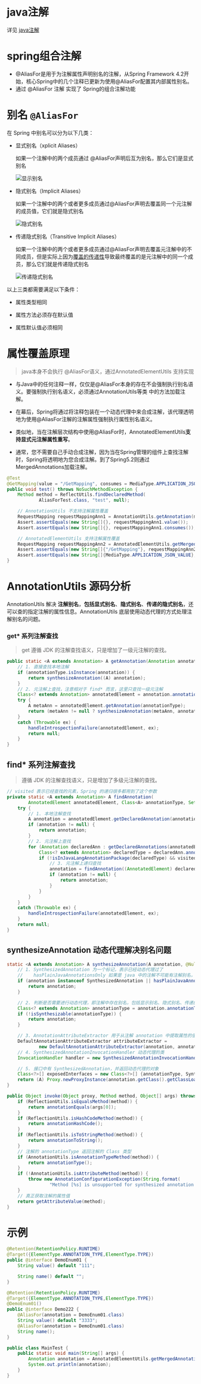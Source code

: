 # java注解

详见 [java注解](../java基础/注解.md)





# spring组合注解

* @AliasFor是用于为注解属性声明别名的注解，从Spring Framework 4.2开始，核心Spring中的几个注释已更新为使用@AliasFor配置其内部属性别名。
* 通过  @AliasFor 注解 实现了 Spring的组合注解功能



# 别名  `@AliasFor`

在 Spring 中别名可以分为以下几类：

* 显式别名（xplicit Aliases） 

    如果一个注解中的两个成员通过 @AliasFor声明后互为别名，那么它们是显式别名

    ![显示别名](/images/xplicit_aliases.png)

    

    

* 隐式别名（Implicit Aliases）

    如果一个注解中的两个或者更多成员通过@AliasFor声明去覆盖同一个元注解的成员值，它们就是隐式别名

    ![隐式别名](/images/implicit_aliaes.png)

* 传递隐式别名（Transitive Implicit Aliases）

    如果一个注解中的两个或者更多成员通过@AliasFor声明去覆盖元注解中的不同成员，但是实际上因为[覆盖的传递性](https://en.wikipedia.org/wiki/Transitive_relation)导致最终覆盖的是元注解中的同一个成员，那么它们就是传递隐式别名

    ![传递隐式别名](/images/transitive_Implicit_Aliases.jpg)

    

以上三类都需要满足以下条件：

* 属性类型相同

* 属性方法必须存在默认值

* 属性默认值必须相同



# 属性覆盖原理

> java本身不会执行 @AliasFor语义，通过AnnotatedElementUtils 支持实现

* 与Java中的任何注释一样，仅仅是@AliasFor本身的存在不会强制执行别名语义。要强制执行别名语义，必须通过AnnotationUtils等类 中的方法加载注解。

* 在幕后，Spring将通过将注释包装在一个动态代理中来合成注解，该代理透明地为使用@AliasFor注解的注解属性强制执行属性别名语义。

* 类似地，当在注解层次结构中使用@AliasFor时，AnnotatedElementUtils**支持显式元注解属性重写**。

* 通常，您不需要自己手动合成注解，因为当在Spring管理的组件上查找注解时，Spring将透明地为您合成注解。到了Spring5.2则通过MergedAnnotations加载注解。

```java
@Test
@GetMapping(value = "/GetMapping", consumes = MediaType.APPLICATION_JSON_VALUE)
public void test() throws NoSuchMethodException {
    Method method = ReflectUtils.findDeclaredMethod(
            AliasForTest.class, "test", null);

    // AnnotationUtils 不支持注解属性覆盖
    RequestMapping requestMappingAnn1 = AnnotationUtils.getAnnotation(method, RequestMapping.class);
    Assert.assertEquals(new String[]{}, requestMappingAnn1.value());
    Assert.assertEquals(new String[]{}, requestMappingAnn1.consumes());

    // AnnotatedElementUtils 支持注解属性覆盖
    RequestMapping requestMappingAnn2 = AnnotatedElementUtils.getMergedAnnotation(method, RequestMapping.class);
    Assert.assertEquals(new String[]{"/GetMapping"}, requestMappingAnn2.value());
    Assert.assertEquals(new String[]{MediaType.APPLICATION_JSON_VALUE}, requestMappingAnn2.consumes());
}
```

# AnnotationUtils 源码分析

AnnotationUtils 解决 **注解别名**，**包括显式别名**、**隐式别名**、**传递的隐式别名**，还可以查的指定注解的属性信息。AnnotationUtils 底层使用动态代理的方式处理注解别名的问题。

### get* 系列注解查找

> get 遵循 JDK 的注解查找语义，只是增加了一级元注解的查找。

```java
public static <A extends Annotation> A getAnnotation(Annotation annotation, Class<A> annotationType) {
    // 1. 直接查找本地注解
    if (annotationType.isInstance(annotation)) {
        return synthesizeAnnotation((A) annotation);
    }
    // 2. 元注解上查找，注意相对于 find* 而言，这里只查找一级元注解
    Class<? extends Annotation> annotatedElement = annotation.annotationType();
    try {
        A metaAnn = annotatedElement.getAnnotation(annotationType);
        return (metaAnn != null ? synthesizeAnnotation(metaAnn, annotatedElement) : null);
    }
    catch (Throwable ex) {
        handleIntrospectionFailure(annotatedElement, ex);
        return null;
    }
}
```

##  find* 系列注解查找

> 遵循 JDK 的注解查找语义，只是增加了多级元注解的查找。

```java
// visited 表示已经查找的元素，Spring 的递归很多都用到了这个参数
private static <A extends Annotation> A findAnnotation(
        AnnotatedElement annotatedElement, Class<A> annotationType, Set<Annotation> visited) {
    try {
        // 1. 本地注解查找
        A annotation = annotatedElement.getDeclaredAnnotation(annotationType);
        if (annotation != null) {
            return annotation;
        }
        // 2. 元注解上查找
        for (Annotation declaredAnn : getDeclaredAnnotations(annotatedElement)) {
            Class<? extends Annotation> declaredType = declaredAnn.annotationType();
            if (!isInJavaLangAnnotationPackage(declaredType) && visited.add(declaredAnn)) {
                // 3. 元注解上递归查找
                annotation = findAnnotation((AnnotatedElement) declaredType, annotationType, visited);
                if (annotation != null) {
                    return annotation;
                }
            }
        }
    }
    catch (Throwable ex) {
        handleIntrospectionFailure(annotatedElement, ex);
    }
    return null;
}
```

## synthesizeAnnotation 动态代理解决别名问题

```java
static <A extends Annotation> A synthesizeAnnotation(A annotation, @Nullable Object annotatedElement) {
    // 1. SynthesizedAnnotation 为一个标记，表示已经动态代理过了
    //    hasPlainJavaAnnotationsOnly 如果是 java 中的注解不可能有注解别名，直接返回
    if (annotation instanceof SynthesizedAnnotation || hasPlainJavaAnnotationsOnly(annotatedElement)) {
        return annotation;
    }

    // 2. 判断是否需要进行动态代理，即注解中存在别名，包括显示别名、隐式别名、传递的隐式别名
    Class<? extends Annotation> annotationType = annotation.annotationType();
    if (!isSynthesizable(annotationType)) {
        return annotation;
    }

    // 3. AnnotationAttributeExtractor 用于从注解 annotation 中提取属性的值
    DefaultAnnotationAttributeExtractor attributeExtractor =
            new DefaultAnnotationAttributeExtractor(annotation, annotatedElement);
    // 4. SynthesizedAnnotationInvocationHandler 动态代理的类
    InvocationHandler handler = new SynthesizedAnnotationInvocationHandler(attributeExtractor);

    // 5. 接口中有 SynthesizedAnnotation，并返回动态代理的对象
    Class<?>[] exposedInterfaces = new Class<?>[] {annotationType, SynthesizedAnnotation.class};
    return (A) Proxy.newProxyInstance(annotation.getClass().getClassLoader(), exposedInterfaces, handler);
}
```

```java
public Object invoke(Object proxy, Method method, Object[] args) throws Throwable {
    if (ReflectionUtils.isEqualsMethod(method)) {
        return annotationEquals(args[0]);
    }
    if (ReflectionUtils.isHashCodeMethod(method)) {
        return annotationHashCode();
    }
    if (ReflectionUtils.isToStringMethod(method)) {
        return annotationToString();
    }
    // 注解的 annotationType 返回注解的 Class 类型
    if (AnnotationUtils.isAnnotationTypeMethod(method)) {
        return annotationType();
    }
    if (!AnnotationUtils.isAttributeMethod(method)) {
        throw new AnnotationConfigurationException(String.format(
                "Method [%s] is unsupported for synthesized annotation type [%s]", method, annotationType()));
    }
    // 真正获取注解的属性值
    return getAttributeValue(method);
}
```



# 示例

```java
@Retention(RetentionPolicy.RUNTIME)
@Target({ElementType.ANNOTATION_TYPE,ElementType.TYPE})
public @interface DemoEnum01 {
    String value() default "111";

    String name() default "";
}
```

```java
@Retention(RetentionPolicy.RUNTIME)
@Target({ElementType.ANNOTATION_TYPE,ElementType.TYPE})
@DemoEnum01()
public @interface Demo222 {
    @AliasFor(annotation = DemoEnum01.class)
    String value() default "3333";
    @AliasFor(annotation = DemoEnum01.class)
    String name();
}
```

```java
public class MainTest {
    public static void main(String[] args) {
        Annotation annotation = AnnotatedElementUtils.getMergedAnnotation(PersonEntity.class, DemoEnum01.class);
        System.out.println(annotation);
    }
}

```

